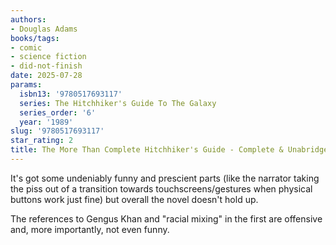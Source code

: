 ```yaml
---
authors:
- Douglas Adams
books/tags:
- comic
- science fiction
- did-not-finish
date: 2025-07-28
params:
  isbn13: '9780517693117'
  series: The Hitchhiker's Guide To The Galaxy
  series_order: '6'
  year: '1989'
slug: '9780517693117'
star_rating: 2
title: The More Than Complete Hitchhiker's Guide - Complete & Unabridged
---
```


<!--more-->

It's got some undeniably funny and prescient parts (like the narrator taking the piss out of a transition towards touchscreens/gestures when physical buttons work just fine) but overall the novel doesn't hold up.

The references to Gengus Khan and "racial mixing" in the first are offensive and, more importantly, not even funny.
